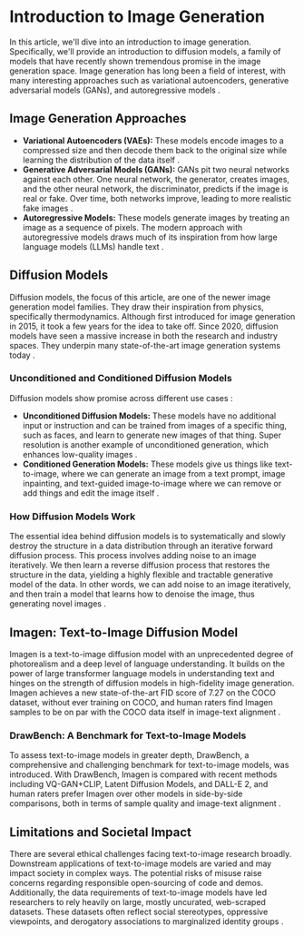 # Introduction to Image Generation

In this article, we'll dive into an introduction to image generation. Specifically, we'll provide an introduction to diffusion models, a family of models that have recently shown tremendous promise in the image generation space. Image generation has long been a field of interest, with many interesting approaches such as variational autoencoders, generative adversarial models (GANs), and autoregressive models .

## Image Generation Approaches

- **Variational Autoencoders (VAEs):** These models encode images to a compressed size and then decode them back to the original size while learning the distribution of the data itself .
- **Generative Adversarial Models (GANs):** GANs pit two neural networks against each other. One neural network, the generator, creates images, and the other neural network, the discriminator, predicts if the image is real or fake. Over time, both networks improve, leading to more realistic fake images .
- **Autoregressive Models:** These models generate images by treating an image as a sequence of pixels. The modern approach with autoregressive models draws much of its inspiration from how large language models (LLMs) handle text .

## Diffusion Models

Diffusion models, the focus of this article, are one of the newer image generation model families. They draw their inspiration from physics, specifically thermodynamics. Although first introduced for image generation in 2015, it took a few years for the idea to take off. Since 2020, diffusion models have seen a massive increase in both the research and industry spaces. They underpin many state-of-the-art image generation systems today .

### Unconditioned and Conditioned Diffusion Models

Diffusion models show promise across different use cases :

- **Unconditioned Diffusion Models:** These models have no additional input or instruction and can be trained from images of a specific thing, such as faces, and learn to generate new images of that thing. Super resolution is another example of unconditioned generation, which enhances low-quality images .
- **Conditioned Generation Models:** These models give us things like text-to-image, where we can generate an image from a text prompt, image inpainting, and text-guided image-to-image where we can remove or add things and edit the image itself .

### How Diffusion Models Work

The essential idea behind diffusion models is to systematically and slowly destroy the structure in a data distribution through an iterative forward diffusion process. This process involves adding noise to an image iteratively. We then learn a reverse diffusion process that restores the structure in the data, yielding a highly flexible and tractable generative model of the data. In other words, we can add noise to an image iteratively, and then train a model that learns how to denoise the image, thus generating novel images .

## Imagen: Text-to-Image Diffusion Model

Imagen is a text-to-image diffusion model with an unprecedented degree of photorealism and a deep level of language understanding. It builds on the power of large transformer language models in understanding text and hinges on the strength of diffusion models in high-fidelity image generation. Imagen achieves a new state-of-the-art FID score of 7.27 on the COCO dataset, without ever training on COCO, and human raters find Imagen samples to be on par with the COCO data itself in image-text alignment .

### DrawBench: A Benchmark for Text-to-Image Models

To assess text-to-image models in greater depth, DrawBench, a comprehensive and challenging benchmark for text-to-image models, was introduced. With DrawBench, Imagen is compared with recent methods including VQ-GAN+CLIP, Latent Diffusion Models, and DALL-E 2, and human raters prefer Imagen over other models in side-by-side comparisons, both in terms of sample quality and image-text alignment .

## Limitations and Societal Impact

There are several ethical challenges facing text-to-image research broadly. Downstream applications of text-to-image models are varied and may impact society in complex ways. The potential risks of misuse raise concerns regarding responsible open-sourcing of code and demos. Additionally, the data requirements of text-to-image models have led researchers to rely heavily on large, mostly uncurated, web-scraped datasets. These datasets often reflect social stereotypes, oppressive viewpoints, and derogatory associations to marginalized identity groups .
